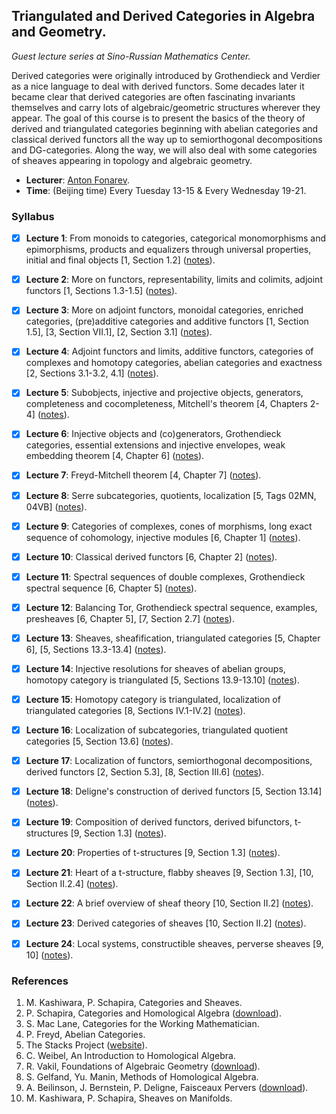 ## Triangulated and Derived Categories in Algebra and Geometry.

_Guest lecture series at Sino-Russian Mathematics Center._

Derived categories were originally introduced by Grothendieck and Verdier as a nice language to deal with derived functors. Some decades later it became clear that derived categories are often fascinating invariants themselves and carry lots of algebraic/geometric structures wherever they appear. The goal of this course is to present the basics of the theory of derived and triangulated categories beginning with abelian categories and classical derived functors all the way up to semiorthogonal decompositions and DG-categories. Along the way, we will also deal with some categories of sheaves appearing in topology and algebraic geometry.

- **Lecturer**: [Anton Fonarev](https://homepage.mi-ras.ru/~avfonarev/).
- **Time**: (Beijing time) Every Tuesday 13-15 & Every Wednesday 19-21.

### Syllabus

- [x] **Lecture 1**: From monoids to categories, categorical monomorphisms and epimorphisms, products and equalizers through universal properties, initial and final objects [1, Section 1.2] ([notes](././Lecture-1.pdf)).

- [x] **Lecture 2**: More on functors, representability, limits and colimits, adjoint functors [1, Sections 1.3-1.5] ([notes](././Lecture-2.pdf)).

- [x] **Lecture 3**: More on adjoint functors, monoidal categories, enriched categories, (pre)additive categories and additive functors [1, Section 1.5], [3, Section VII.1], [2, Section 3.1] ([notes](././Lecture-3.pdf)).

- [x] **Lecture 4**: Adjoint functors and limits, additive functors, categories of complexes and homotopy categories, abelian categories and exactness [2, Sections 3.1-3.2, 4.1] ([notes](././Lecture-4.pdf)).

- [x] **Lecture 5**: Subobjects, injective and projective objects, generators, completeness and cocompleteness, Mitchell's theorem [4, Chapters 2-4] ([notes](././Lecture-5.pdf)).

- [x] **Lecture 6**: Injective objects and (co)generators, Grothendieck categories, essential extensions and injective envelopes, weak embedding theorem [4, Chapter 6] ([notes](././Lecture-6.pdf)).

- [x] **Lecture 7**: Freyd-Mitchell theorem [4, Chapter 7] ([notes](././Lecture-7.pdf)).

- [x] **Lecture 8**: Serre subcategories, quotients, localization [5, Tags 02MN, 04VB] ([notes](././Lecture-8.pdf)).

- [x] **Lecture 9**: Categories of complexes, cones of morphisms, long exact sequence of cohomology, injective modules [6, Chapter 1] ([notes](././Lecture-9.pdf)).

- [x] **Lecture 10**: Classical derived functors [6, Chapter 2] ([notes](././Lecture-10.pdf)).

- [x] **Lecture 11**: Spectral sequences of double complexes, Grothendieck spectral sequence [6, Chapter 5] ([notes](././Lecture-11.pdf)).

- [x] **Lecture 12**: Balancing Tor, Grothendieck spectral sequence, examples, presheaves [6, Chapter 5], [7, Section 2.7] ([notes](././Lecture-12.pdf)).

- [x] **Lecture 13**: Sheaves, sheafification, triangulated categories [5, Chapter 6], [5, Sections 13.3-13.4] ([notes](././Lecture-13.pdf)).

- [x] **Lecture 14**: Injective resolutions for sheaves of abelian groups, homotopy category is triangulated [5, Sections 13.9-13.10] ([notes](././Lecture-14.pdf)).

- [x] **Lecture 15**: Homotopy category is triangulated, localization of triangulated categories [8, Sections IV.1-IV.2] ([notes](././Lecture-15.pdf)).

- [x] **Lecture 16**: Localization of subcategories, triangulated quotient categories [5, Section 13.6] ([notes](././Lecture-16.pdf)).

- [x] **Lecture 17**: Localization of functors, semiorthogonal decompositions, derived functors [2, Section 5.3], [8, Section III.6] ([notes](././Lecture-17.pdf)).

- [x] **Lecture 18**: Deligne's construction of derived functors [5, Section 13.14] ([notes](././Lecture-18.pdf)).

- [x] **Lecture 19**: Composition of derived functors, derived bifunctors, t-structures [9, Section 1.3] ([notes](././Lecture-19.pdf)).

- [x] **Lecture 20**: Properties of t-structures [9, Section 1.3] ([notes](././Lecture-20.pdf)).

- [x] **Lecture 21**: Heart of a t-structure, flabby sheaves [9, Section 1.3], [10, Section II.2.4] ([notes](././Lecture-21.pdf)).

- [x] **Lecture 22**: A brief overview of sheaf theory [10, Section II.2] ([notes](././Lecture-22.pdf)).

- [x] **Lecture 23**: Derived categories of sheaves [10, Section II.2] ([notes](././Lecture-23.pdf)).

- [x] **Lecture 24**: Local systems, constructible sheaves, perverse sheaves [9, 10] ([notes](././Lecture-24.pdf)).


### References

1. M. Kashiwara, P. Schapira, Categories and Sheaves.
2. P. Schapira, Categories and Homological Algebra ([download](././Schapira.pdf)).
3. S. Mac Lane, Categories for the Working Mathematician.
4. P. Freyd, Abelian Categories.
5. The Stacks Project ([website](https://stacks.math.columbia.edu)).
6. C. Weibel, An Introduction to Homological Algebra.
7. R. Vakil, Foundations of Algebraic Geometry ([download](././Vakil.pdf)).
8. S. Gelfand, Yu. Manin, Methods of Homological Algebra.
9. A. Beilinson, J. Bernstein, P. Deligne, Faisceaux Pervers ([download](././BBD.pdf)).
10. M. Kashiwara, P. Schapira, Sheaves on Manifolds.
